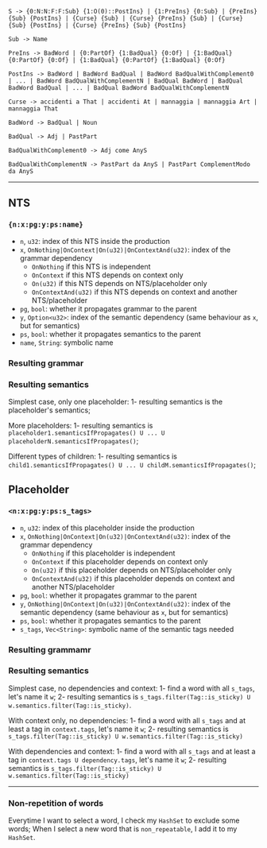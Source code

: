 ```
S -> {0:N:N:F:F:Sub} {1:O(0)::PostIns} | {1:PreIns} {0:Sub} | {PreIns} {Sub} {PostIns} | {Curse} {Sub} | {Curse} {PreIns} {Sub} | {Curse} {Sub} {PostIns} | {Curse} {PreIns} {Sub} {PostIns}

Sub -> Name

PreIns -> BadWord | {0:PartOf} {1:BadQual} {0:Of} | {1:BadQual} {0:PartOf} {0:Of} | {1:BadQual} {0:PartOf} {1:BadQual} {0:Of}

PostIns -> BadWord | BadWord BadQual | BadWord BadQualWithComplement0 | ... | BadWord BadQualWithComplementN | BadQual BadWord | BadQual BadWord BadQual | ... | BadQual BadWord BadQualWithComplementN

Curse -> accidenti a That | accidenti At | mannaggia | mannaggia Art | mannaggia That

BadWord -> BadQual | Noun

BadQual -> Adj | PastPart

BadQualWithComplement0 -> Adj come AnyS

BadQualWithComplementN -> PastPart da AnyS | PastPart ComplementModo da AnyS
```

---

## NTS

### `{n:x:pg:y:ps:name}`

- `n`, `u32`: index of this NTS inside the production
- `x`, `OnNothing|OnContext|On(u32)|OnContextAnd(u32)`: index of the grammar dependency
  - `OnNothing` if this NTS is independent
  - `OnContext` if this NTS depends on context only
  - `On(u32)` if this NTS depends on NTS/placeholder only
  - `OnContextAnd(u32)` if this NTS depends on context and another NTS/placeholder
- `pg`, `bool`: whether it propagates grammar to the parent
- `y`, `Option<u32>`: index of the semantic dependency (same behaviour as `x`, but for semantics)
- `ps`, `bool`: whether it propagates semantics to the parent
- `name`, `String`: symbolic name

### Resulting grammar

### Resulting semantics
Simplest case, only one placeholder:
1- resulting semantics is the placeholder's semantics;

More placeholders:
1- resulting semantics is `placeholder1.semanticsIfPropagates() U ... U placeholderN.semanticsIfPropagates()`;

Different types of children:
1- resulting semantics is `child1.semanticsIfPropagates() U ... U childM.semanticsIfPropagates()`;

## Placeholder

### `<n:x:pg:y:ps:s_tags>`

- `n`, `u32`: index of this placeholder inside the production
- `x`, `OnNothing|OnContext|On(u32)|OnContextAnd(u32)`: index of the grammar dependency
  - `OnNothing` if this placeholder is independent
  - `OnContext` if this placeholder depends on context only
  - `On(u32)` if this placeholder depends on NTS/placeholder only
  - `OnContextAnd(u32)` if this placeholder depends on context and another NTS/placeholder
- `pg`, `bool`: whether it propagates grammar to the parent
- `y`, `OnNothing|OnContext|On(u32)|OnContextAnd(u32)`: index of the semantic dependency (same behaviour as `x`, but for semantics)
- `ps`, `bool`: whether it propagates semantics to the parent
- `s_tags`, `Vec<String>`: symbolic name of the semantic tags needed 

### Resulting grammamr

### Resulting semantics
Simplest case, no dependencies and context:
1- find a word with all `s_tags`, let's name it `w`;
2- resulting semantics is `s_tags.filter(Tag::is_sticky) U w.semantics.filter(Tag::is_sticky)`.

With context only, no dependencies:
1- find a word with all `s_tags` and at least a tag in `context.tags`, let's name it `w`;
2- resulting semantics is `s_tags.filter(Tag::is_sticky) U w.semantics.filter(Tag::is_sticky)`

With dependencies and context:
1- find a word with all `s_tags` and at least a tag in `context.tags U dependency.tags`, let's name it `w`;
2- resulting semantics is `s_tags.filter(Tag::is_sticky) U w.semantics.filter(Tag::is_sticky)`

---

### Non-repetition of words

Everytime I want to select a word, I check my `HashSet` to exclude some words;
When I select a new word that is `non_repeatable`, I add it to my `HashSet`.
